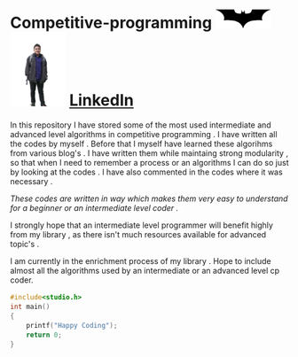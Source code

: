 # Competitive-programming <img src="zzzzzzzz Batarang.png" width="100"></div>   <img src="zzzzzzz Me.png" width="100"></div> <a href="https://www.linkedin.com/in/arfatul-islam-asif-169116279/">LinkedIn</a> </br>
                                                                                                         
In this repository I have stored some of the most used intermediate and advanced level algorithms in competitive programming .
I have written all the codes by myself  . Before that I myself have learned these algorihms from various blog's . I have written them while maintaing strong modularity , so that when I need to remember a process or an algorithms I can do so just by looking at the codes . I have also commented in the codes where it was necessary . 

*These codes are written in way which makes them very easy to understand for a beginner or an intermediate level coder .*<br>

I strongly hope that an intermediate level programmer will benefit highly from my library , as there isn't much resources available for advanced topic's . 

I am currently in the enrichment process of my library . Hope to include almost all the algorithms used by an intermediate or an advanced level cp coder.

```c
#include<studio.h>
int main()
{
    printf("Happy Coding");
    return 0;
}
```
  
